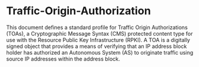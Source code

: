 # Traffic-Origin-Authorization

This document defines a standard profile for Traffic Origin Authorizations (TOAs), a Cryptographic Message Syntax (CMS) protected content type for use with the Resource Public Key Infrastructure (RPKI). A TOA is a digitally signed object that provides a means of verifying that an IP address block holder has authorized an Autonomous System (AS) to originate traffic using source IP addresses within the address block.

